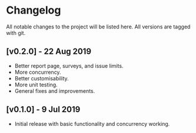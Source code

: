 # Changelog

All notable changes to the project will be listed here.
All versions are tagged with git.  

## [v0.2.0] - 22 Aug 2019

- Better report page, surveys, and issue limits.
- More concurrency.
- Better customisability.
- More unit testing.
- General fixes and improvements.

## [v0.1.0] - 9 Jul 2019

- Initial release with basic functionality and concurrency working.
